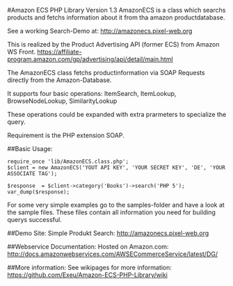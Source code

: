 #Amazon ECS PHP Library Version 1.3
AmazonECS is a class which searchs products and fetchs information
about it from tha amazon productdatabase.

See a working Search-Demo at: http://amazonecs.pixel-web.org

This is realized by the Product Advertising API (former ECS) from Amazon WS Front.
https://affiliate-program.amazon.com/gp/advertising/api/detail/main.html

The AmazonECS class fetchs productinformation via SOAP Requests directly from the Amazon-Database.

It supports four basic operations: ItemSearch, ItemLookup, BrowseNodeLookup, SimilarityLookup

These operations could be expanded with extra prarmeters to specialize the query.

Requirement is the PHP extension SOAP.

##Basic Usage:

    require_once 'lib/AmazonECS.class.php';
    $client = new AmazonECS('YOUT API KEY', 'YOUR SECRET KEY', 'DE', 'YOUR ASSOCIATE TAG');

    $response  = $client->category('Books')->search('PHP 5');
    var_dump($response);

For some very simple examples go to the samples-folder and have a look at the sample files.
These files contain all information you need for building querys successful.

##Demo Site:
Simple Produkt Search: http://amazonecs.pixel-web.org

##Webservice Documentation:
Hosted on Amazon.com:
http://docs.amazonwebservices.com/AWSECommerceService/latest/DG/

##More information:
See wikipages for  more information:
https://github.com/Exeu/Amazon-ECS-PHP-Library/wiki